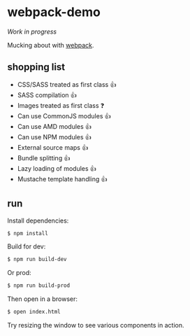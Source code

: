# webpack-demo

*Work in progress*

Mucking about with [webpack](http://webpack.github.io/).

## shopping list

 * CSS/SASS treated as first class :+1:
 * SASS compilation :+1:
 * Images treated as first class :question:
 * Can use CommonJS modules :+1:
 * Can use AMD modules :+1:
 * Can use NPM modules :+1:
 * External source maps :+1:
 * Bundle splitting :+1:
 * Lazy loading of modules :+1:
 * Mustache template handling :+1:

## run

Install dependencies:

```sh
$ npm install
```

Build for dev:

```sh
$ npm run build-dev
```

Or prod:

```sh
$ npm run build-prod
```

Then open in a browser:

```sh
$ open index.html
```

Try resizing the window to see various components in action.